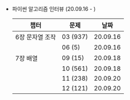 * 파이썬 알고리즘 인터뷰 (20.09.16 - )

    | 챕터 | 문제 | 날짜 |
    | --- | --- | --- |
    | 6장 문자열 조작 | 03 (937) | 20.09.16 | 
    |               | 06 (5) | 20.09.16 |
    | 7장 배열 | 09 (15) | 20.09.18 |
    |         | 10 (561) | 20.09.18 |
    |         | 11 (238) | 20.09.20 |
    |         | 12 (121) | 20.09.20 |
